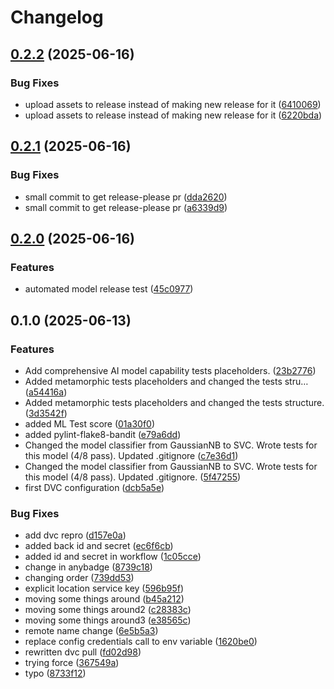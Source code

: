 # Changelog

## [0.2.2](https://github.com/remla25-team3/model-training/compare/v0.2.1...v0.2.2) (2025-06-16)


### Bug Fixes

* upload assets to release instead of making new release for it ([6410069](https://github.com/remla25-team3/model-training/commit/6410069a4e0ecc4f9ff7ba6fa3906ca2a8e92392))
* upload assets to release instead of making new release for it ([6220bda](https://github.com/remla25-team3/model-training/commit/6220bda4ff797848873880a72d90e982b6246128))

## [0.2.1](https://github.com/remla25-team3/model-training/compare/v0.2.0...v0.2.1) (2025-06-16)


### Bug Fixes

* small commit to get release-please pr ([dda2620](https://github.com/remla25-team3/model-training/commit/dda26206c38b4b71a8e9eeb3badea8cd2ecb448a))
* small commit to get release-please pr ([a6339d9](https://github.com/remla25-team3/model-training/commit/a6339d9b8e04d6ffeb702d034c8d7d5c913830dd))

## [0.2.0](https://github.com/remla25-team3/model-training/compare/v0.1.0...v0.2.0) (2025-06-16)


### Features

* automated model release test ([45c0977](https://github.com/remla25-team3/model-training/commit/45c09775fcc047da238a63f1ed9f1f882490ccb7))

## 0.1.0 (2025-06-13)


### Features

* Add comprehensive AI model capability tests placeholders. ([23b2776](https://github.com/remla25-team3/model-training/commit/23b2776752eaf70ee04759b6fe2b12fd55173e7f))
* Added metamorphic tests placeholders and changed the tests stru… ([a54416a](https://github.com/remla25-team3/model-training/commit/a54416a16c5c78b734c0e66f1f3b29b57145d65b))
* Added metamorphic tests placeholders and changed the tests structure. ([3d3542f](https://github.com/remla25-team3/model-training/commit/3d3542fdc5694eeacee789cd25c694c069fe53dd))
* added ML Test score ([01a30f0](https://github.com/remla25-team3/model-training/commit/01a30f0ad33230d0fe8199e48a36261b20ca6d66))
* added pylint-flake8-bandit ([e79a6dd](https://github.com/remla25-team3/model-training/commit/e79a6ddd79814c015e0f9294b8344a48c8c49b3e))
* Changed the model classifier from GaussianNB to SVC. Wrote tests for this model (4/8 pass). Updated .gitignore ([c7e36d1](https://github.com/remla25-team3/model-training/commit/c7e36d13b967f4e73d41a8ec852ad8832ddfa5ea))
* Changed the model classifier from GaussianNB to SVC. Wrote tests for this model (4/8 pass). Updated .gitignore. ([5f47255](https://github.com/remla25-team3/model-training/commit/5f472552a6171a037cd8e9e6d1464ad66d94e95e))
* first DVC configuration ([dcb5a5e](https://github.com/remla25-team3/model-training/commit/dcb5a5e22be74e92deb18db952c7964c70da146a))


### Bug Fixes

* add dvc repro ([d157e0a](https://github.com/remla25-team3/model-training/commit/d157e0ad9c91ab6b7a6106a4c2ca682730766cb4))
* added back id and secret ([ec6f6cb](https://github.com/remla25-team3/model-training/commit/ec6f6cb506a4505047eb45a443c8c47436d8c25d))
* added id and secret in workflow ([1c05cce](https://github.com/remla25-team3/model-training/commit/1c05cce9cbbb8dd453a7d4587eda3edd2b65b76d))
* change in anybadge ([8739c18](https://github.com/remla25-team3/model-training/commit/8739c18fd03cd36aa24da54329ec12c6482d143e))
* changing order ([739dd53](https://github.com/remla25-team3/model-training/commit/739dd534b101cfeeb7ea788b98bb8c790aafd14b))
* explicit location service key ([596b95f](https://github.com/remla25-team3/model-training/commit/596b95fdeb0d626b89643e4ef6b53ce856afd9df))
* moving some things around ([b45a212](https://github.com/remla25-team3/model-training/commit/b45a21248b61827ca5b5748e5bb39aa7cf9003c9))
* moving some things around2 ([c28383c](https://github.com/remla25-team3/model-training/commit/c28383cbf2770624275a3203deb7b5fdd9f878d3))
* moving some things around3 ([e38565c](https://github.com/remla25-team3/model-training/commit/e38565c559a61784d2753a0192f55d38b8b84cdd))
* remote name change ([6e5b5a3](https://github.com/remla25-team3/model-training/commit/6e5b5a363647d573cfd2114743912384792a486d))
* replace config credentials call to env variable ([1620be0](https://github.com/remla25-team3/model-training/commit/1620be0d366645ce2ec4d84c0e14367ab72bf6a7))
* rewritten dvc pull ([fd02d98](https://github.com/remla25-team3/model-training/commit/fd02d98fe4a4f6f69a231fafb4edabdd456bff36))
* trying force ([367549a](https://github.com/remla25-team3/model-training/commit/367549a1b167388d50bb12877876281a8d6c08ee))
* typo ([8733f12](https://github.com/remla25-team3/model-training/commit/8733f12c76ccab8e36e8c1c6aaa4e4a2cd5a6190))
